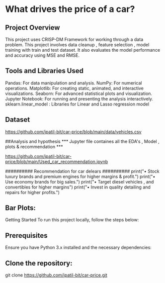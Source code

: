 # What drives the price of a car?

## Project Overview
This project uses CRISP-DM Framework  for working through a data problem. 
This project involves data cleanup , feature selection , model training with train and test dataset.
It also evaluates the model performance and accuracy using MSE and RMSE.

## Tools and Libraries Used
Pandas: For data manipulation and analysis.
NumPy: For numerical operations.
Matplotlib: For creating static, animated, and interactive visualizations.
Seaborn: For advanced statistical plots and visualization.
Jupyter Notebook: For running and presenting the analysis interactively.
sklearn.linear_model : Libraries for Linear and Lasso regression model

## Dataset
https://github.com/jpatil-bit/car-price/blob/main/data/vehicles.csv


##Analysis and hypothesis
*** Jupyter file containes all the EDA's , Model ,  plots & recommendation ***

https://github.com/jpatil-bit/car-price/blob/main/Used_car_recommendation.ipynb

########## Recommendation for car delears ##########
print("• Stock luxury brands and premium engines for higher margins & profit.")
print("• Use economy brands for big sales.")
print("• Target diesel vehicles , and convertibles for higher margins")
print("• Invest in quality detailing and repairs for higher profits.")

## Bar Plots:
Getting Started
To run this project locally, follow the steps below:

## Prerequisites
Ensure you have Python 3.x installed and the necessary dependencies:

## Clone the repository:

git clone https://github.com/jpatil-bit/car-price.git
